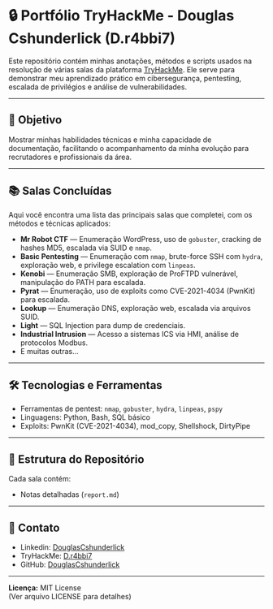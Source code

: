 # 🔒 Portfólio TryHackMe - Douglas Cshunderlick (D.r4bbi7)

Este repositório contém minhas anotações, métodos e scripts usados na resolução de várias salas da plataforma [TryHackMe](https://tryhackme.com/p/D.r4bbi7). Ele serve para demonstrar meu aprendizado prático em cibersegurança, pentesting, escalada de privilégios e análise de vulnerabilidades.

---

## 🚀 Objetivo

Mostrar minhas habilidades técnicas e minha capacidade de documentação, facilitando o acompanhamento da minha evolução para recrutadores e profissionais da área.

---

## 📚 Salas Concluídas

Aqui você encontra uma lista das principais salas que completei, com os métodos e técnicas aplicados:

- **Mr Robot CTF** — Enumeração WordPress, uso de `gobuster`, cracking de hashes MD5, escalada via SUID e `nmap`.
- **Basic Pentesting** — Enumeração com `nmap`, brute-force SSH com `hydra`, exploração web, e privilege escalation com `linpeas`.
- **Kenobi** — Enumeração SMB, exploração de ProFTPD vulnerável, manipulação do PATH para escalada.
- **Pyrat** — Enumeração, uso de exploits como CVE-2021-4034 (PwnKit) para escalada.
- **Lookup** — Enumeração DNS, exploração web, escalada via arquivos SUID.
- **Light** — SQL Injection para dump de credenciais.
- **Industrial Intrusion** — Acesso a sistemas ICS via HMI, análise de protocolos Modbus.
- E muitas outras...

---

## 🛠 Tecnologias e Ferramentas

- Ferramentas de pentest: `nmap`, `gobuster`, `hydra`, `linpeas`, `pspy`
- Linguagens: Python, Bash, SQL básico
- Exploits: PwnKit (CVE-2021-4034), mod_copy, Shellshock, DirtyPipe

---

## 📁 Estrutura do Repositório

Cada sala contém:
- Notas detalhadas (`report.md`)

---

## 📢 Contato

- Linkedin: [DouglasCshunderlick](https://www.linkedin.com/in/douglas-cshunderlick/)
- TryHackMe: [D.r4bbi7](https://tryhackme.com/p/D.r4bbi7)
- GitHub: [DouglasCshunderlick](https://github.com/Cshunderlick)

---

**Licença:** MIT License  
(Ver arquivo LICENSE para detalhes)
